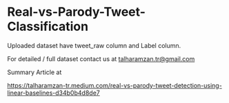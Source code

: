 # Real-vs-Parody-Tweet-Classification
Uploaded dataset have tweet_raw column and Label column.

For detailed / full dataset contact us at talharamzan.tr@gmail.com

Summary Article at 

https://talharamzan-tr.medium.com/real-vs-parody-tweet-detection-using-linear-baselines-d34b0b4d8de7

